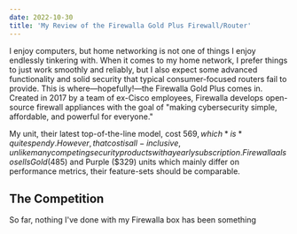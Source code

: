 ```yaml
---
date: 2022-10-30
title: 'My Review of the Firewalla Gold Plus Firewall/Router'
---
```

I enjoy computers, but home networking is not one of things I enjoy endlessly tinkering with. When it comes to my home network, I prefer things to just work smoothly and reliably, but I also expect some advanced functionality and solid security that typical consumer-focused routers fail to provide. This is where—hopefully!—the Firewalla Gold Plus comes in. Created in 2017 by a team of ex-Cisco employees, Firewalla develops open-source firewall appliances with the goal of "making cybersecurity simple, affordable, and powerful for everyone."

My unit, their latest top-of-the-line model, cost $569, which *is* quite spendy. However, that cost is all-inclusive, unlike many competing security products with a yearly subscription. Firewalla also sells Gold ($485) and Purple ($329) units which mainly differ on performance metrics, their feature-sets should be comparable.

## The Competition

So far, nothing I've done with my Firewalla box has been something 
